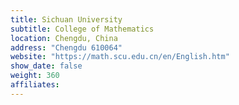 ```yaml
---
title: Sichuan University
subtitle: College of Mathematics
location: Chengdu, China
address: "Chengdu 610064"
website: "https://math.scu.edu.cn/en/English.htm"
show_date: false
weight: 360
affiliates:
---
```

